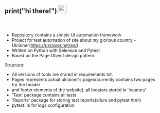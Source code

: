 ## print("hi there!") <img src="https://user-images.githubusercontent.com/5679180/79618120-0daffb80-80be-11ea-819e-d2b0fa904d07.gif" width="27px">

</a>
<br />


### 
- Repository contains a simple UI automation framework
- Project for test automation of site about my glorious country - Ukrainer(https://ukrainer.net/en/)
- Written on Python with Selenium and Pytest
- Based on the Page Object design pattern

Structure:
- All versions of tools are stored in requirements.txt.
- Pages represents actual ukrainer's pages(currently contains two pages for the header 
- and footer elements of the website), all locators stored in 'locators'
- 'Test' package contains all tests
- 'Reports' package for storing test reports(allure and pytest html)
- pytest.ini for logs configuration
###
